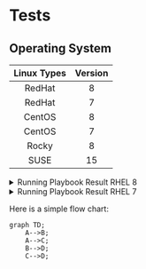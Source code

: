 # Tests

## Operating System

| Linux Types| Version |
|:----------:|:-------:|
| RedHat     | 8       |
| RedHat     | 7       |
| CentOS     | 8       |
| CentOS     | 7       |
| Rocky      | 8       |
| SUSE       | 15      |

<details><summary>Running Playbook Result RHEL 8</summary>
<p>

#### RHEL 8

    ```This
      is the result for RHEL 8
    ```

</p>
</details>

<details><summary>Running Playbook Result RHEL 7</summary>
<p>

#### RHEL 7

    ```This
      is the result for RHEL 7
    ```

</p>
</details>


Here is a simple flow chart:

```mermaid
graph TD;
    A-->B;
    A-->C;
    B-->D;
    C-->D;
```
